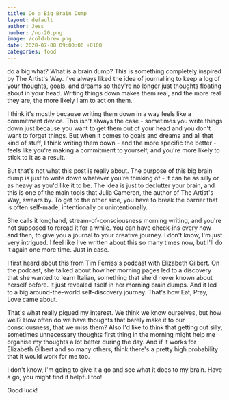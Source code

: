 ```yaml
---
title: Do a Big Brain Dump
layout: default
author: Jess
number: /no-20.png
image: /cold-brew.png
date: 2020-07-08 09:00:00 +0100
categories: food
---
```


do a big what? What is a brain dump? This is something completely inspired by The Artist's Way. I've always liked the idea of journalling to keep a log of your thoughts, goals, and dreams so they're no longer just thoughts floating about in your head. Writing things down makes them real, and the more real they are, the more likely I am to act on them.

I think it's mostly because writing them down in a way feels like a commitment device. This isn't always the case - sometimes you write things down just because you want to get them out of your head and you don't want to forget things. But when it comes to goals and dreams and all that kind of stuff, I think writing them down - and the more specific the better - feels like you're making a commitment to yourself, and you're more likely to stick to it as a result.

But that's not what this post is really about. The purpose of this big brain dump is just to write down whatever you're thinking of - it can be as silly or as heavy as you'd like it to be. The idea is just to declutter your brain, and this is one of the main tools that Julia Cameron, the author of The Artist's Way, swears by. To get to the other side, you have to break the barrier that is often self-made, intentionally or unintentionally.

She calls it longhand, stream-of-consciousness morning writing, and you're not supposed to reread it for a while. You can have check-ins every now and then, to give you a journal to your creative journey. I don't know, I'm just very intrigued. I feel like I've written about this so many times now, but I'll do it again one more time. Just in case.

I first heard about this from Tim Ferriss's podcast with Elizabeth Gilbert. On the podcast, she talked about how her morning pages led to a discovery that she wanted to learn Italian, something that she'd never known about herself before. It just revealed itself in her morning brain dumps. And it led to a big around-the-world self-discovery journey. That's how Eat, Pray, Love came about.

That's what really piqued my interest. We think we know ourselves, but how well? How often do we have thoughts that barely make it to our consciousness, that we miss them? Also I'd like to think that getting out silly, sometimes unnecessary thoughts first thing in the morning might help me organise my thoughts a lot better during the day. And if it works for Elizabeth Gilbert and so many others, think there's a pretty high probability that it would work for me too.

I don't know, I'm going to give it a go and see what it does to my brain. Have a go, you might find it helpful too!

Good luck!